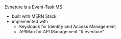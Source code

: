 Evneture is a Event-Task MS 
- built with MERN Stack
- implemented with
  - Keycloack for Identity and Access Management
  - APIMan for API Management
"# eventure" 
